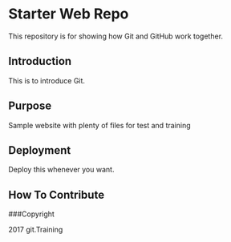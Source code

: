# Starter Web Repo

This repository is for showing how Git and GitHub work together.

## Introduction

This is to introduce Git.

## Purpose

Sample website with plenty of files for test and training

## Deployment

Deploy this whenever you want.

## How To Contribute

###Copyright

2017 git.Training